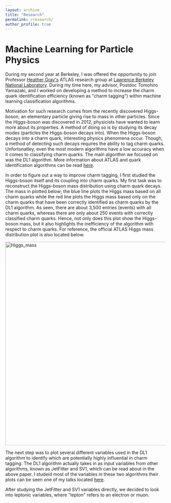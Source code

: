 ```yaml
---
layout: archive
title: "Research"
permalink: /research/
author_profile: true
---
```


# Machine Learning for Particle Physics
During my second year at Berkeley, I was offered the opportunity to join Professor [Heather Gray's](https://physics.berkeley.edu/people/faculty/heather-gray) ATLAS research group at [Lawrence Berkeley National Laboratory](https://www.physics.lbl.gov/atlas/). During my time here, my advisor, Postdoc Tomohiro Yamazaki, and I worked on developing a method to increase the charm quark identification efficiency (known as "charm tagging") within machine learning classification algorithms.

Motivation for such research comes from the recently discovered Higgs-boson, an elementary particle giving rise to mass in other particles. Since the Higgs-boson was discovered in 2012, physicists have wanted to learn more about its properties. A method of doing so is by studying its decay modes (particles the Higgs-boson decays into). When the Higgs-boson decays into a charm quark, interesting physics phenomena occur. Though, a method of detecting such decays requires the ability to tag charm quarks. Unfortunatley, even the most modern algorithms have a low accuracy when it comes to classifying charm quarks. The main algorithm we focused on was the DL1 algorithm. More information about ATLAS and quark identification algorithms can be read [here](https://arxiv.org/pdf/1907.05120.pdf).

In order to figure out a way to improve charm tagging, I first studied the Higgs-boson itself and its coupling into charm quarks. My first task was to reconstruct the Higgs-boson mass distribution using charm quark decays. The mass in plotted below; the blue line plots the Higgs mass based on all charm quarks while the red line plots the Higgs mass based only on the charm quarks that have been correctly identified as charm quarks by the DL1 algorithm. As seen, there are about 3,500 entries (events) with all charm quarks, whereas there are only about 250 events with correctly classified charm quarks. Hence, not only does this plot show the Higgs-boson mass, but it also highlights the inefficiency of the algorithm with respect to charm quarks. For reference, the official ATLAS Higgs mass distribution plot is also located below. 

<img width="640" alt="Higgs_mass" src="https://user-images.githubusercontent.com/93623304/140402083-394be9eb-7091-43dd-9a5e-80cce59c49e6.png">

The next step was to plot several different variables used in the DL1 algorithm to identify which are potentially highly influential in charm tagging. The DL1 algorithm actually takes in as input variables from other algorithms, known as JetFitter and SV1, which can be read about in the above paper. I studeid most of the variables in these two algorithms their plots can be seen one of my talks located [here]().


After studying the JetFitter and SV1 variables directly, we decided to look into leptonic variables, where "lepton" refers to an electron or muon. 
